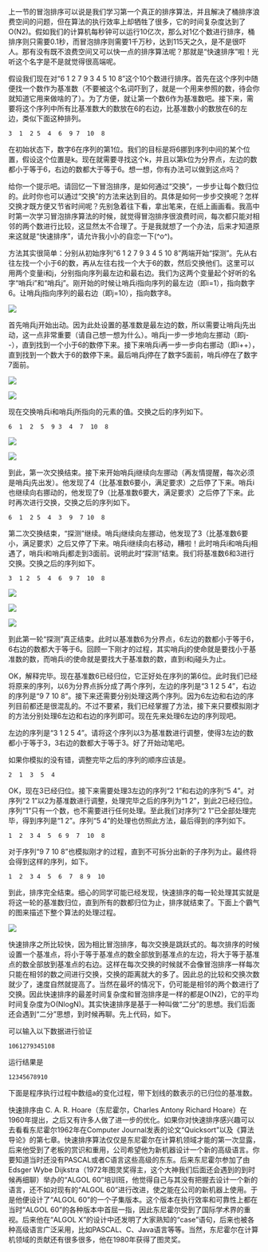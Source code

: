 上一节的冒泡排序可以说是我们学习第一个真正的排序算法，并且解决了桶排序浪费空间的问题，但在算法的执行效率上却牺牲了很多，它的时间复杂度达到了O(N2)。假如我们的计算机每秒钟可以运行10亿次，那么对1亿个数进行排序，桶排序则只需要0.1秒，而冒泡排序则需要1千万秒，达到115天之久，是不是很吓人。那有没有既不浪费空间又可以快一点的排序算法呢？那就是“快速排序”啦！光听这个名字是不是就觉得很高端呢。

假设我们现在对“6  1  2 7  9  3  4  5 10  8”这个10个数进行排序。首先在这个序列中随便找一个数作为基准数（不要被这个名词吓到了，就是一个用来参照的数，待会你就知道它用来做啥的了）。为了方便，就让第一个数6作为基准数吧。接下来，需要将这个序列中所有比基准数大的数放在6的右边，比基准数小的数放在6的左边，类似下面这种排列。

```
3  1  2 5  4  6  9 7  10  8
```

在初始状态下，数字6在序列的第1位。我们的目标是将6挪到序列中间的某个位置，假设这个位置是k。现在就需要寻找这个k，并且以第k位为分界点，左边的数都小于等于6，右边的数都大于等于6。想一想，你有办法可以做到这点吗？

给你一个提示吧。请回忆一下冒泡排序，是如何通过“交换”，一步步让每个数归位的。此时你也可以通过“交换”的方法来达到目的。具体是如何一步步交换呢？怎样交换才既方便又节省时间呢？先别急着往下看，拿出笔来，在纸上画画看。我高中时第一次学习冒泡排序算法的时候，就觉得冒泡排序很浪费时间，每次都只能对相邻的两个数进行比较，这显然太不合理了。于是我就想了一个办法，后来才知道原来这就是“快速排序”，请允许我小小的自恋一下(^o^)。

方法其实很简单：分别从初始序列“6  1  2 7  9  3  4  5 10  8”两端开始“探测”。先从右往左找一个小于6的数，再从左往右找一个大于6的数，然后交换他们。这里可以用两个变量i和j，分别指向序列最左边和最右边。我们为这两个变量起个好听的名字“哨兵i”和“哨兵j”。刚开始的时候让哨兵i指向序列的最左边（即i=1），指向数字6。让哨兵j指向序列的最右边（即j=10），指向数字8。

![](images/快速排序1.png)

首先哨兵j开始出动。因为此处设置的基准数是最左边的数，所以需要让哨兵j先出动，这一点非常重要（请自己想一想为什么）。哨兵j一步一步地向左挪动（即j--），直到找到一个小于6的数停下来。接下来哨兵i再一步一步向右挪动（即i++），直到找到一个数大于6的数停下来。最后哨兵j停在了数字5面前，哨兵i停在了数字7面前。

![](images/快速排序2.png)

![](images/快速排序6.png)

现在交换哨兵i和哨兵j所指向的元素的值。交换之后的序列如下。

```
6  1  2  5  9 3  4  7  10  8
```

![](images/快速排序3.png)

![](images/快速排序7.png)

到此，第一次交换结束。接下来开始哨兵j继续向左挪动（再友情提醒，每次必须是哨兵j先出发）。他发现了4（比基准数6要小，满足要求）之后停了下来。哨兵i也继续向右挪动的，他发现了9（比基准数6要大，满足要求）之后停了下来。此时再次进行交换，交换之后的序列如下。

```
6  1  2 5  4  3  9  7 10  8
```

第二次交换结束，“探测”继续。哨兵j继续向左挪动，他发现了3（比基准数6要小，满足要求）之后又停了下来。哨兵i继续向右移动，糟啦！此时哨兵i和哨兵j相遇了，哨兵i和哨兵j都走到3面前。说明此时“探测”结束。我们将基准数6和3进行交换。交换之后的序列如下。

```
3  1 2  5  4  6  9 7  10  8
```

![](images/快速排序4.png)

![](images/快速排序8.png)

![](images/快速排序9.png)

到此第一轮“探测”真正结束。此时以基准数6为分界点，6左边的数都小于等于6，6右边的数都大于等于6。回顾一下刚才的过程，其实哨兵j的使命就是要找小于基准数的数，而哨兵i的使命就是要找大于基准数的数，直到i和j碰头为止。

OK，解释完毕。现在基准数6已经归位，它正好处在序列的第6位。此时我们已经将原来的序列，以6为分界点拆分成了两个序列，左边的序列是“3  1 2  5  4”，右边的序列是“9  7  10  8”。接下来还需要分别处理这两个序列。因为6左边和右边的序列目前都还是很混乱的。不过不要紧，我们已经掌握了方法，接下来只要模拟刚才的方法分别处理6左边和右边的序列即可。现在先来处理6左边的序列现吧。

左边的序列是“3  1  2 5  4”。请将这个序列以3为基准数进行调整，使得3左边的数都小于等于3，3右边的数都大于等于3。好了开始动笔吧。

如果你模拟的没有错，调整完毕之后的序列的顺序应该是。

```
2  1  3  5  4
```

OK，现在3已经归位。接下来需要处理3左边的序列“2 1”和右边的序列“5 4”。对序列“2 1”以2为基准数进行调整，处理完毕之后的序列为“1 2”，到此2已经归位。序列“1”只有一个数，也不需要进行任何处理。至此我们对序列“2 1”已全部处理完毕，得到序列是“1 2”。序列“5 4”的处理也仿照此方法，最后得到的序列如下。

```
1  2  3 4  5  6 9  7  10  8
```

对于序列“9  7  10  8”也模拟刚才的过程，直到不可拆分出新的子序列为止。最终将会得到这样的序列，如下。

```
1  2  3 4  5  6  7  8 9  10
```

到此，排序完全结束。细心的同学可能已经发现，快速排序的每一轮处理其实就是将这一轮的基准数归位，直到所有的数都归位为止，排序就结束了。下面上个霸气的图来描述下整个算法的处理过程。

![](images/快速排序5.png)

快速排序之所比较快，因为相比冒泡排序，每次交换是跳跃式的。每次排序的时候设置一个基准点，将小于等于基准点的数全部放到基准点的左边，将大于等于基准点的数全部放到基准点的右边。这样在每次交换的时候就不会像冒泡排序一样每次只能在相邻的数之间进行交换，交换的距离就大的多了。因此总的比较和交换次数就少了，速度自然就提高了。当然在最坏的情况下，仍可能是相邻的两个数进行了交换。因此快速排序的最差时间复杂度和冒泡排序是一样的都是O(N2)，它的平均时间复杂度为O(NlogN)。其实快速排序是基于一种叫做“二分”的思想。我们后面还会遇到“二分”思想，到时候再聊。先上代码，如下。

可以输入以下数据进行验证

```
1061279345108
```

运行结果是

```
12345678910
```

下面是程序执行过程中数组a的变化过程，带下划线的数表示的已归位的基准数。

快速排序由 C. A. R. Hoare（东尼霍尔，Charles Antony Richard Hoare）在1960年提出，之后又有许多人做了进一步的优化。如果你对快速排序感兴趣可以去看看东尼霍尔1962年在Computer Journal发表的论文“Quicksort”以及《算法导论》的第七章。快速排序算法仅仅是东尼霍尔在计算机领域才能的第一次显露，后来他受到了老板的赏识和重用，公司希望他为新机器设计一个新的高级语言。你要知道当时还没有PASCAL或者C语言这些高级的东东。后来东尼霍尔参加了由Edsger Wybe Dijkstra（1972年图灵奖得主，这个大神我们后面还会遇到的到时候再细聊）举办的“ALGOL 60”培训班，他觉得自己与其没有把握去设计一个新的语言，还不如对现有的“ALGOL 60”进行改进，使之能在公司的新机器上使用。于是他便设计了“ALGOL 60”的一个子集版本。这个版本在执行效率和可靠性上都在当时“ALGOL 60”的各种版本中首屈一指，因此东尼霍尔受到了国际学术界的重视。后来他在“ALGOL X”的设计中还发明了大家熟知的“case”语句，后来也被各种高级语言广泛采用，比如PASCAL、C、Java语言等等。当然，东尼霍尔在计算机领域的贡献还有很多很多，他在1980年获得了图灵奖。